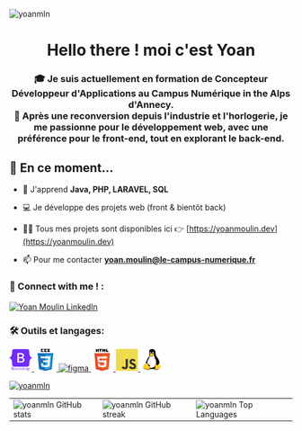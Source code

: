 
<p align="left"> <img src="https://komarev.com/ghpvc/?username=yoanmln&label=Profile%20views&color=0e75b6&style=flat" alt="yoanmln" /> </p>
<h1 align="center">Hello there ! moi c'est Yoan</h1>
<h3 align="center">
🎓 Je suis actuellement en formation de Concepteur Développeur d'Applications au Campus Numérique in the Alps d'Annecy.<br>
🦾 Après une reconversion depuis l'industrie et l'horlogerie, je me passionne pour le développement web, avec une préférence pour le front-end, tout en explorant le back-end.
</h3>



## 🔭 En ce moment…

- 🌱 J'apprend **Java, PHP, LARAVEL, SQL**
- 💻 Je développe des projets web (front & bientôt back)
- 👨‍💻 Tous mes projets sont disponibles ici 👉 [https://yoanmoulin.dev](https://yoanmoulin.dev)


- 📫 Pour me contacter **yoan.moulin@le-campus-numerique.fr**





<h3 align="left">📡 Connect with me ! :</h3>
<p align="left">
  <a href="https://www.linkedin.com/in/yoan-moulin" target="_blank">
    <img align="center" src="https://raw.githubusercontent.com/rahuldkjain/github-profile-readme-generator/master/src/images/icons/Social/linked-in-alt.svg" alt="Yoan Moulin LinkedIn" height="30" width="40" />
  </a>
</p>

<h3 align="left">🛠️ Outils et langages:</h3>
<p align="left"> <a href="https://getbootstrap.com" target="_blank" rel="noreferrer"> <img src="https://raw.githubusercontent.com/devicons/devicon/master/icons/bootstrap/bootstrap-plain-wordmark.svg" alt="bootstrap" width="40" height="40"/> </a> <a href="https://www.w3schools.com/css/" target="_blank" rel="noreferrer"> <img src="https://raw.githubusercontent.com/devicons/devicon/master/icons/css3/css3-original-wordmark.svg" alt="css3" width="40" height="40"/> </a> <a href="https://www.figma.com/" target="_blank" rel="noreferrer"> <img src="https://www.vectorlogo.zone/logos/figma/figma-icon.svg" alt="figma" width="40" height="40"/> </a> <a href="https://www.w3.org/html/" target="_blank" rel="noreferrer"> <img src="https://raw.githubusercontent.com/devicons/devicon/master/icons/html5/html5-original-wordmark.svg" alt="html5" width="40" height="40"/> </a> <a href="https://developer.mozilla.org/en-US/docs/Web/JavaScript" target="_blank" rel="noreferrer"> <img src="https://raw.githubusercontent.com/devicons/devicon/master/icons/javascript/javascript-original.svg" alt="javascript" width="40" height="40"/> </a> <a href="https://www.linux.org/" target="_blank" rel="noreferrer"> <img src="https://raw.githubusercontent.com/devicons/devicon/master/icons/linux/linux-original.svg" alt="linux" width="40" height="40"/> </a> </p>


 <p align="left"> <a href="https://github.com/ryo-ma/github-profile-trophy"><img src="https://github-profile-trophy.vercel.app/?username=yoanmln" alt="yoanmln" /></a> </p>


<table>
  <tr>
    <td>
      <img src="https://github-readme-stats.vercel.app/api?username=yoanmln&show_icons=true&theme=synthwave&locale=en" alt="yoanmln GitHub stats" />
    </td>
    <td>
      <img src="https://github-readme-streak-stats.herokuapp.com/?user=yoanmln&theme=dark" alt="yoanmln GitHub streak" />
    </td>
    <td>
      <img src="https://github-readme-stats.vercel.app/api/top-langs?username=yoanmln&show_icons=true&theme=synthwave&locale=en&layout=compact" alt="yoanmln Top Languages" width="400" />
    </td>
  </tr>
</table>
